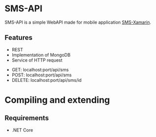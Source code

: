 # SMS-API
SMS-API is a simple WebAPI made for mobile application [SMS-Xamarin](https://github.com/dyjakstefan/SMS-Xamarin). 

## Features
* REST
* Implementation of MongoDB
* Service of HTTP request

- GET: localhost:port/api/sms
- POST: localhost:port/api/sms
- DELETE: localhost:port/api/sms/id

# Compiling and extending
## Requirements
* .NET Core


